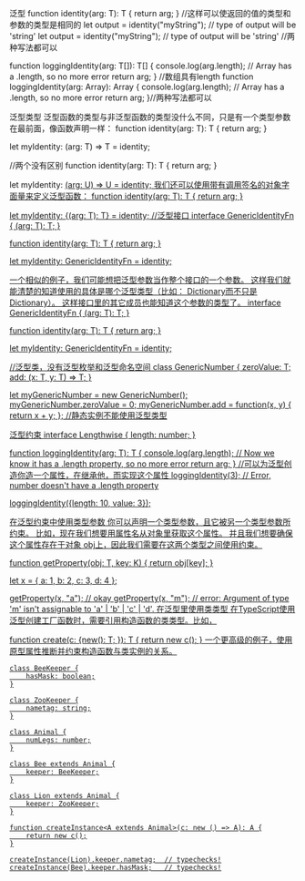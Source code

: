 泛型
function identity<T>(arg: T): T {
    return arg;
}
//这样可以使返回的值的类型和参数的类型是相同的
let output = identity<string>("myString");  // type of output will be 'string'
let output = identity("myString");  // type of output will be 'string'
//两种写法都可以

function loggingIdentity<T>(arg: T[]): T[] {
    console.log(arg.length);  // Array has a .length, so no more error
    return arg;
}
//数组具有length
function loggingIdentity<T>(arg: Array<T>): Array<T> {
    console.log(arg.length);  // Array has a .length, so no more error
    return arg;
}//两种写法都可以

泛型类型
泛型函数的类型与非泛型函数的类型没什么不同，只是有一个类型参数在最前面，像函数声明一样：
function identity<T>(arg: T): T {
    return arg;
}

let myIdentity: <T>(arg: T) => T = identity;

//两个没有区别
function identity<T>(arg: T): T {
    return arg;
}

let myIdentity: <U>(arg: U) => U = identity;
我们还可以使用带有调用签名的对象字面量来定义泛型函数：
function identity<T>(arg: T): T {
    return arg;
}

let myIdentity: {<T>(arg: T): T} = identity;
//泛型接口
interface GenericIdentityFn {
    <T>(arg: T): T;
}

function identity<T>(arg: T): T {
    return arg;
}

let myIdentity: GenericIdentityFn = identity;

一个相似的例子，我们可能想把泛型参数当作整个接口的一个参数。 这样我们就能清楚的知道使用的具体是哪个泛型类型（比如： Dictionary<string>而不只是Dictionary）。 这样接口里的其它成员也能知道这个参数的类型了。
interface GenericIdentityFn<T> {
    (arg: T): T;
}

function identity<T>(arg: T): T {
    return arg;
}

let myIdentity: GenericIdentityFn<number> = identity;

//泛型类，没有泛型枚举和泛型命名空间
class GenericNumber<T> {
    zeroValue: T;
    add: (x: T, y: T) => T;
}

let myGenericNumber = new GenericNumber<number>();
myGenericNumber.zeroValue = 0;
myGenericNumber.add = function(x, y) { return x + y; };
//静态实例不能使用泛型类型

泛型约束
interface Lengthwise {
    length: number;
}

function loggingIdentity<T extends Lengthwise>(arg: T): T {
    console.log(arg.length);  // Now we know it has a .length property, so no more error
    return arg;
}
//可以为泛型创造你造一个属性，在继承他，而实现这个属性
loggingIdentity(3);  // Error, number doesn't have a .length property

loggingIdentity({length: 10, value: 3});

在泛型约束中使用类型参数
你可以声明一个类型参数，且它被另一个类型参数所约束。 比如，现在我们想要用属性名从对象里获取这个属性。 并且我们想要确保这个属性存在于对象 obj上，因此我们需要在这两个类型之间使用约束。

function getProperty(obj: T, key: K) {
    return obj[key];
}

let x = { a: 1, b: 2, c: 3, d: 4 };

getProperty(x, "a"); // okay
getProperty(x, "m"); // error: Argument of type 'm' isn't assignable to 'a' | 'b' | 'c' | 'd'.
在泛型里使用类类型
在TypeScript使用泛型创建工厂函数时，需要引用构造函数的类类型。比如，

function create<T>(c: {new(): T; }): T {
    return new c();
}
一个更高级的例子，使用原型属性推断并约束构造函数与类实例的关系。

```
class BeeKeeper {
    hasMask: boolean;
}

class ZooKeeper {
    nametag: string;
}

class Animal {
    numLegs: number;
}

class Bee extends Animal {
    keeper: BeeKeeper;
}

class Lion extends Animal {
    keeper: ZooKeeper;
}

function createInstance<A extends Animal>(c: new () => A): A {
    return new c();
}

createInstance(Lion).keeper.nametag;  // typechecks!
createInstance(Bee).keeper.hasMask;   // typechecks!
```

